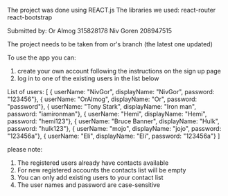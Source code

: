 The project was done using REACT.js
The libraries we used:
react-router
react-bootstrap 

Submitted by:
Or Almog 315828178
Niv Goren 208947515

The project needs to be taken from or's branch (the latest one updated)

To use the app you can:
1. create your own account following the instructions on the sign up page
2. log in to one of the existing users in the list below

List of users:
[
    { userName: "NivGor", displayName: "NivGor", password: "123456"},
    { userName: "OrAlmog", displayName: "Or", password: "password"},
    { userName: "Tony Stark", displayName: "Iron man", password: "iamironman"},
    { userName: "Hemi", displayName: "Hemi", password: "hemi123"},
    { userName: "Bruce Banner", displayName: "Hulk", password: "hulk123"},
    { userName: "mojo", displayName: "jojo", password: "123456a"},
    { userName: "Eli", displayName: "Eli", password: "123456a"}
  ]

  please note:
   1. The registered users already have contacts available
   2. For new registered accounts the contacts list will be empty
   3. You can only add existing users to your contact list
   4. The user names and password are case-sensitive